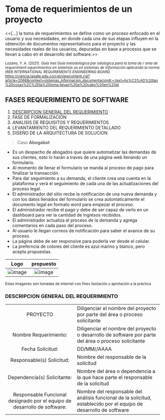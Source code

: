 # Toma de requerimientos de un proyecto

<<[...] la toma de requerimientos se define como un proceso enfocado en el usuario y sus necesidades, en donde cada una de sus etapas influyen en la obtención de documentos representativos para el proyecto y las necesidades reales de los usuarios, depuradas en base a procesos que se llevan a cabo en el desarrollo del software.>>

<sup>Lozano, Y. A. (2021). *Guía met Guía metodológica par odológica para la toma de r oma de requerimient equerimientos en sistemas os en sistemas de información aplicando la norma IREB INTERNATIONAL REQUIREMENTS ENGINEERING BOARD.* https://ciencia.lasalle.edu.co/cgi/viewcontent.cgi?article=2066&context=sistemas_informacion_documentacion#:~:text=As%C3%AD%20las%20cosas%2C%20la%20toma,llevan%20a%20cabo%20en%20el</sup>
## FASES REQUERIMIENTO DE SOFTWARE

1.  [DESCRIPCION GENERAL DEL REQUERIMIENTO](#descripcion-general-del-requerimiento)
3.  FASE DE FORMALIZACIÓN
4.  ANALISIS DE REQUISITOS Y REQUERIMIENTOS
5.  LEVANTAMIENTO DEL REQUERIMIENTO DETALLADO
6.  DISEÑO DE LA ARQUITECTURA DE SOLUCION

> Caso **Abogabot**

*   Es un despacho de abogados que quiere automatizar las demandas de sus clientes, esto lo harán a traves de una página web llenando un formulario.
*   Al momento de llenar el formulario se manda al proceso de pago para finalizar la transacción.
*   Para dar seguimiento a su demanda, el cliente crea una cuenta en la plataforma y verá el seguimiento de cada una de las actualizaciones del proceso legal.
*   El administrador del sitio recbe la notificación de una nueva demanda y con los datos llenados del formulario se crea automaticamente el documento legal en formato word para empezar el proceso.
*   El administrador recibe el pago y debe de ser capaz de verlo en un dashboard para ver la cantidad de ingresos recibidos.
*   El administrador actualiza el proceso de la demanda y agrega comentarios en cada paso del proceso.
*   Al usuario le llegan correos de notificación para saber el avance de su proceso.
*   La página debe de ser responsive para poderla ver desde el celular.
*   La preferncia de colores del cliente es azul marino y blanco, pero acepta propuestas.

|  Logo | propuesto |  
| :---: | :---: |
|![image](https://img.freepik.com/vector-premium/ilustracion-mascota-calendario-como-abogado_152558-74731.jpg)|![image](https://legalmex.com/wp-content/uploads/2020/07/twa_2018_12_ai_job_search_hero-600x450.jpg)|

<sup>Estas imagenes son tomadas de internet con fines ilustación y aprotación a la práctica</sup>

### DESCRIPCION GENERAL DEL REQUERIMIENTO
|       |           |
| :---: |   :---    |
|   PROYECTO |	Diligenciar el nombre del proyecto por parte del área o proceso solicitante |
|   Nombre Requerimiento: |    Diligenciar el nombre del proyecto o desarrollo de software por parte del área o proceso solicitante   |
|   Fecha Solicitud:    |	DD/MM//AAAA |
|   Responsable(s) Solicitud:   |   Nombre del responsable de la solicitud  |
|   Dependencia(s) Solicitante: |	Nombre del área o dependencia a la que hace parte el responsable de la solicitud    |
|   Responsable Funcional designado por el equipo de desarrollo de software:    |	Nombre del responsable del análisis funcional de la solicitud, establecido por el equipo de desarrollo de software  |

